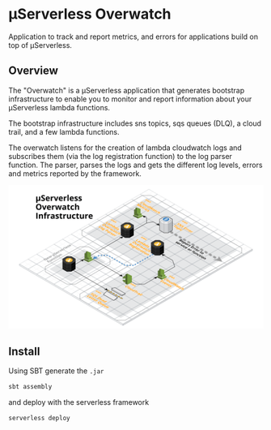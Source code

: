 # µServerless Overwatch
Application to track and report metrics, and errors for applications build on top of µServerless.

## Overview
The "Overwatch" is a µServerless application that generates bootstrap infrastructure to enable you to monitor and 
report information about your µServerless lambda functions. 

The bootstrap infrastructure includes sns topics, sqs queues (DLQ), a cloud trail, and a few lambda functions. 

The overwatch listens for the creation of lambda cloudwatch logs and subscribes them (via the log registration function)
to the log parser function. The parser, parses the logs and gets the different log levels, errors and metrics reported by the 
framework.

![infrastructure](/docs/img/uServerlessOverwatch.png)

## Install

Using SBT generate the `.jar`
```bash
sbt assembly
```

and deploy with the serverless framework
```bash
serverless deploy
```
